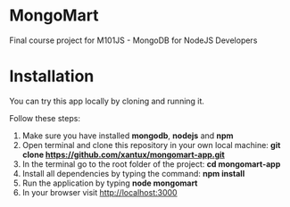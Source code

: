 # MongoMart
Final course project for M101JS - MongoDB for NodeJS Developers

# Installation
You can try this app locally by cloning and running it.

Follow these steps:
1) Make sure you have installed **mongodb**, **nodejs** and **npm**
2) Open terminal and clone this repository in your own local machine: **git clone https://github.com/xantux/mongomart-app.git**
3) In the terminal go to the root folder of the project: **cd mongomart-app**
4) Install all dependencies by typing the command: **npm install**
5) Run the application by typing **node mongomart**
6) In your browser visit [http://localhost:3000](http://localhost:3000)
